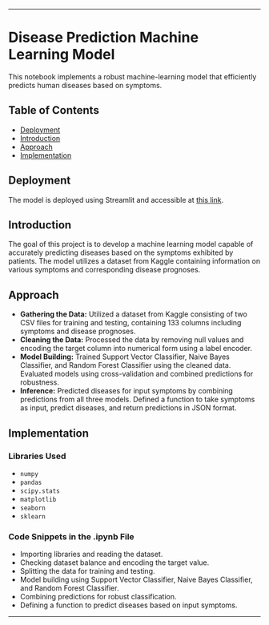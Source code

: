 
---

# Disease Prediction Machine Learning Model

This notebook implements a robust machine-learning model that efficiently predicts human diseases based on symptoms.

## Table of Contents
- [Deployment](#deployment)
- [Introduction](#introduction)
- [Approach](#approach)
- [Implementation](#implementation)

## Deployment
The model is deployed using Streamlit and accessible at [this link](https://codingsneha-disease-prediction-ml.streamlit.app/).

## Introduction
The goal of this project is to develop a machine learning model capable of accurately predicting diseases based on the symptoms exhibited by patients. The model utilizes a dataset from Kaggle containing information on various symptoms and corresponding disease prognoses.

## Approach
- **Gathering the Data:** Utilized a dataset from Kaggle consisting of two CSV files for training and testing, containing 133 columns including symptoms and disease prognoses.
- **Cleaning the Data:** Processed the data by removing null values and encoding the target column into numerical form using a label encoder.
- **Model Building:** Trained Support Vector Classifier, Naive Bayes Classifier, and Random Forest Classifier using the cleaned data. Evaluated models using cross-validation and combined predictions for robustness.
- **Inference:** Predicted diseases for input symptoms by combining predictions from all three models. Defined a function to take symptoms as input, predict diseases, and return predictions in JSON format.

## Implementation
### Libraries Used
- `numpy`
- `pandas`
- `scipy.stats`
- `matplotlib`
- `seaborn`
- `sklearn`

### Code Snippets in the .ipynb File
- Importing libraries and reading the dataset.
- Checking dataset balance and encoding the target value.
- Splitting the data for training and testing.
- Model building using Support Vector Classifier, Naive Bayes Classifier, and Random Forest Classifier.
- Combining predictions for robust classification.
- Defining a function to predict diseases based on input symptoms.

---
